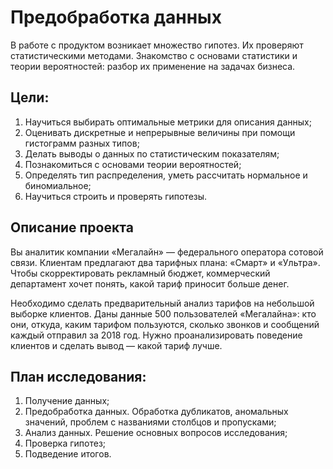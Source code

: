 # Предобработка данных

В работе с продуктом возникает множество гипотез. Их проверяют статистическими методами. 
Знакомство с основами статистики и теории вероятностей: разбор их применение на задачах бизнеса.

## Цели:
1. Научиться выбирать оптимальные метрики для описания данных;
2. Оценивать дискретные и непрерывные величины при помощи гистограмм разных типов;
3. Делать выводы о данных по статистическим показателям;
4. Познакомиться с основами теории вероятностей;
5. Определять тип распределения, уметь рассчитать нормальное и биномиальное;
6. Научиться строить и проверять гипотезы.

## Описание проекта
Вы аналитик компании «Мегалайн» — федерального оператора сотовой связи. 
Клиентам предлагают два тарифных плана: «Смарт» и «Ультра». Чтобы скорректировать рекламный бюджет, коммерческий департамент хочет понять, какой тариф приносит больше денег.

Необходимо сделать предварительный анализ тарифов на небольшой выборке клиентов.
Даны данные 500 пользователей «Мегалайна»: кто они, откуда, каким тарифом пользуются, сколько звонков и сообщений каждый отправил за 2018 год. Нужно проанализировать поведение клиентов и сделать вывод — какой тариф лучше.

## План исследования: 
1. Получение данных;
2. Предобработка данных. Обработка дубликатов, аномальных значений, проблем с названиями столбцов и пропусками;
3. Анализ данных. Решение основных вопросов исследования;
4. Проверка гипотез;
5. Подведение итогов.
